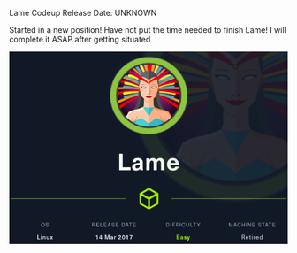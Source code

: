 Lame Codeup Release Date: UNKNOWN

Started in a new position! Have not put the time needed to finish Lame! I will complete it ASAP after getting situated

![name-of-you-image](https://github.com/ChaoticHackingNetwork/HTB-Re-Coded/blob/main/Codeups/Lame/lame.png?raw=true)
